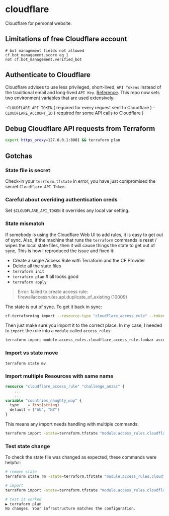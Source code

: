 # cloudflare

Cloudflare for personal website.

## Limitations of free Cloudflare account

```shell
# bot management fields not allowed
cf.bot_management.score eq 1
not cf.bot_management.verified_bot
```

## Authenticate to Cloudflare

Cloudflare advises to use less privileged, short-lived, `API Tokens` instead of the traditional email and long-lived `API Key`. [Reference](https://registry.terraform.io/providers/cloudflare/cloudflare/latest/docs). This repo now sets two environment variables that are used extensively:

-`CLOUDFLARE_API_TOKEN` ( required for every request sent to Cloudflare )
-`CLOUDFLARE_ACCOUNT_ID` ( required for some API calls to Cloudflare )



## Debug Cloudflare API requests from Terraform

```bash
export https_proxy=127.0.0.1:8081 && terraform plan
```


## Gotchas

### State file is secret

Check-in your `terrform.tfstate` in error, you have just compromised the secret `Cloudflare API Token`.

### Careful about overiding authentication creds

Set `$CLOUDFLARE_API_TOKEN` it overrides any local var setting.

### State mismatch

If somebody is using the Cloudflare Web UI to add rules, it is easy to get out of sync.  Also, if the machine that runs the `terraform` commands is reset / wipes the local state files, then it will cause things the state to get out of sync,
This is how I reproduced the issue and fixed it:

- Create a single Access Rule with Terraform and the CF Provider
- Delete all the state files
- `terraform init`
- `terraform plan` # all looks good
- `terraform apply`

> Error: failed to create access rule: firewallaccessrules.api.duplicate_of_existing (10009)

The state is out of sync.  To get it back in sync:

```bash
cf-terraforming import --resource-type "cloudflare_access_rule" --token $CF_TOKEN --account $CF_ACCOUNT_ID
```

Then just make sure you import it to the correct place.  In my case, I needed to `import` the rule into a `module` called `access_rules`:

```bash
terraform import module.access_rules.cloudflare_access_rule.foobar account/yy/xxxx
```

### Import vs state move
`terraform state mv`


### Import multiple Resources with same name

```terraform
resource "cloudflare_access_rule" "challenge_anzac" {
    ...
    ...
variable "countries_naughty_map" {
  type    = list(string)
  default = ["AU", "NZ"]
}
```

This means any import needs handling with multiple commands:

```bash
terraform import -state=terraform.tfstate "module.access_rules.cloudflare_access_rule.my_rule[0]" account/<account id>/<rule id>
```

### Test state change

To check the state file was changed as expected, these commands were helpful:

```bash
# remove state
terraform state rm -state=terraform.tfstate "module.access_rules.cloudflare_access_rule.my_rule[1]"

# import
terraform import -state=terraform.tfstate "module.access_rules.cloudflare_access_rule.my_rule[1]" account/<account id>/<rule id>

# test it worked
▶ terraform plan
No changes. Your infrastructure matches the configuration.
```
